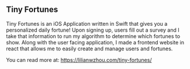 ## Tiny Fortunes 

Tiny Fortunes is an iOS Application written in Swift that gives you a personalized daily fortune! Upon signing up, users fill out a survey and I take that information to run my algorithm to determine which fortunes to show. Along with the user facing application, I made a frontend website in react that allows me to easily create and manage users and fortunes. 

You can read more at: https://lilianwzhou.com/tiny-fortunes/ 
